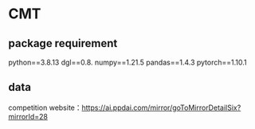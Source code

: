 # CMT

## package requirement  
python==3.8.13
dgl==0.8.
numpy==1.21.5
pandas==1.4.3
pytorch==1.10.1

## data

competition website：https://ai.ppdai.com/mirror/goToMirrorDetailSix?mirrorId=28

